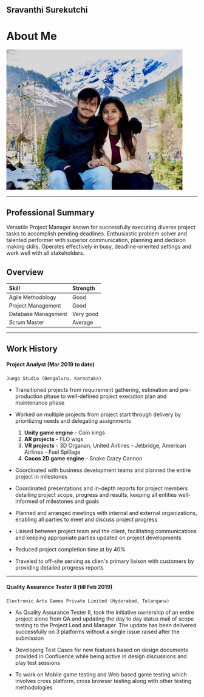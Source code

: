 ## Sravanthi Surekutchi

# About Me

![Img of cool Sravanthi](assets/privy-1.png)

* * *

## Professional Summary

Versatile Project Manager known for successfully executing diverse project tasks to accomplish pending deadlines. Enthusiastic problem solver and talented performer with superior communication, planning and decision making skills. Operates effectively in busy, deadline-oriented settings and work well with all stakeholders.

## Overview

| Skill        | Strength          |
|:-------------|:------------------|
| Agile Methodology   | Good |
| Project Management  | Good |
| Database Management  | Very good  |
| Scrum Master | Average |

* * *

## Work History

#### Project Analyst (Mar 2019 to date)

`Juego Studio (Bengaluru, Karnataka)`

* Transitioned projects from requirement gathering, estimation and pre-production phase to well-defined project execution plan and maintenance phase

* Worked on multiple projects from project start through delivery by prioritizing needs and delegating assignments

    1. **Unity game engine** - Coin kings
    2. **AR projects** - FLO wigs
    3. **VR projects** - 3D Organan, United Airlines - Jetbridge, American Airlines - Fuel Spillage
    4. **Cocos 2D game engine** - Snake Crazy Cannon

* Coordinated with business development teams and planned the entire project in milestones

* Coordinated presentations and in-depth reports for project members detailing project scope, progress and results, keeping all entities well-informed of milestones and goals

* Planned and arranged meetings with internal and external organizations, enabling all parties to meet and discuss project progress

* Liaised between project team and the client, facilitating communications and keeping appropriate parties updated on project developments

* Reduced project completion time at by 40%

* Traveled to off-site serving as clien's primary liaison with customers by providing detailed progress reports

* * *

#### Quality Assurance Tester II (till Feb 2019)

`Electronic Arts Games Private Limited (Hyderabad, Telangana)`

* As Quality Assurance Tester II, took the initiative ownership of an entire project alone from QA and updating the day to day status mail of scope testing to the Project Lead and Manager. The update has been delivered successfully on 3 platforms without a single issue raised after the submission

* Developing Test Cases for new features based on design documents provided in Confluence while being active in design discussions and play test sessions

* To work on Mobile game testing and Web based game testing which involves cross platform, cross browser testing along with other testing methodologies

